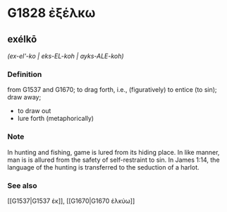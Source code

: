# G1828 ἐξέλκω

## exélkō

_(ex-el'-ko | eks-EL-koh | ayks-ALE-koh)_

### Definition

from G1537 and G1670; to drag forth, i.e., (figuratively) to entice (to sin); draw away; 

- to draw out
- lure forth (metaphorically)

### Note

In hunting and fishing, game is lured from its hiding place. In like manner, man is is allured from the safety of self-restraint to sin. In James 1:14, the language of the hunting is transferred to the seduction of a harlot.

### See also

[[G1537|G1537 ἐκ]], [[G1670|G1670 ἑλκύω]]

